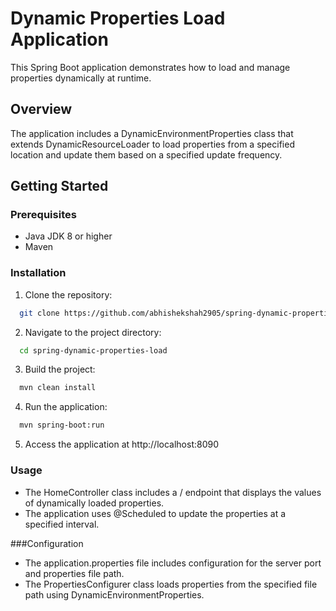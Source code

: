 # Dynamic Properties Load Application

This Spring Boot application demonstrates how to load and manage properties dynamically at runtime.

## Overview
The application includes a DynamicEnvironmentProperties class that extends DynamicResourceLoader to load properties from a specified location and update them based on a specified update frequency.

## Getting Started

### Prerequisites
- Java JDK 8 or higher
- Maven
### Installation
1. Clone the repository:
```bash
  git clone https://github.com/abhishekshah2905/spring-dynamic-properties-load.git
```
2. Navigate to the project directory:
```bash
  cd spring-dynamic-properties-load
```
3. Build the project:
```bash
  mvn clean install
```
4. Run the application:
```bash
  mvn spring-boot:run
```
5. Access the application at http://localhost:8090

### Usage
- The HomeController class includes a / endpoint that displays the values of dynamically loaded properties.
- The application uses @Scheduled to update the properties at a specified interval.


###Configuration
- The application.properties file includes configuration for the server port and properties file path.
- The PropertiesConfigurer class loads properties from the specified file path using DynamicEnvironmentProperties.